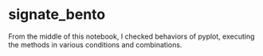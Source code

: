 # signate_bento

From the middle of this notebook, I checked behaviors of pyplot, 
executing the methods in various conditions and combinations.
